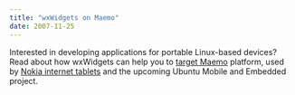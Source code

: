 ```yaml
---
title: "wxWidgets on Maemo"
date: 2007-11-25
---
```


Interested in developing applications for portable Linux-based devices? Read
about how wxWidgets can help you to [target Maemo][1] platform, used by
[Nokia internet tablets][2] and the upcoming Ubuntu Mobile and Embedded
project.

[1]: http://wxwidgets.blogspot.com/2007/11/hildonizing-wxgtk.html
[2]: http://en.wikipedia.org/wiki/Nokia_770

